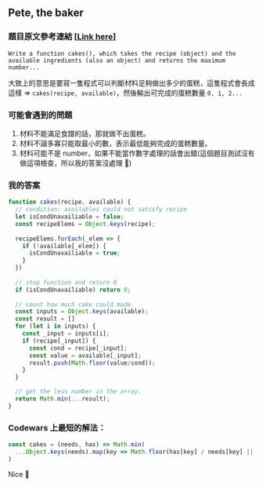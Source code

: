 ## Pete, the baker 

### 題目原文參考連結 [[Link here](https://www.codewars.com/kata/525c65e51bf619685c000059)]
```
Write a function cakes(), which takes the recipe (object) and the available ingredients (also an object) and returns the maximum number...
```
大致上的意思是要寫一隻程式可以判斷材料足夠做出多少的蛋糕，這隻程式會長成這樣 => `cakes(recipe, available)`，然後輸出可完成的蛋糕數量 `0, 1, 2...`

### 可能會遇到的問題
1. 材料不能滿足食譜的話，那就做不出蛋糕。
2. 材料不論多寡只能取最小的數，表示最低能夠完成的蛋糕數量。
3. 材料可能不是 number，如果不能當作數字處理的話會出錯(這個題目測試沒有做這項檢查，所以我的答案沒處理 🙌)

### 我的答案
```javascript
function cakes(recipe, available) {
  // condition: availables could not satisfy recipe
  let isCondUnavailiable = false;
  const recipeElems = Object.keys(recipe);
  
  recipeElems.forEach(_elem => {
    if (!available[_elem]) {
      isCondUnavailiable = true;
    }
  })
  
  // stop function and return 0
  if (isCondUnavailiable) return 0;
  
  // count how much cake could made.
  const inputs = Object.keys(available);
  const result = []
  for (let i in inputs) {
    const _input = inputs[i];
    if (recipe[_input]) {
      const cond = recipe[_input];
      const value = available[_input];
      result.push(Math.floor(value/cond));
    }
  }

  // get the less number in the array.
  return Math.min(...result);
}
```

### Codewars 上最短的解法：
```javascript
const cakes = (needs, has) => Math.min(
  ...Object.keys(needs).map(key => Math.floor(has[key] / needs[key] || 0))
)
```
Nice 🫠

